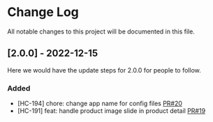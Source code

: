 # Change Log
All notable changes to this project will be documented in this file.

## [2.0.0] - 2022-12-15

Here we would have the update steps for 2.0.0 for people to follow.

### Added

- [HC-194] chore: change app name for config files [PR#20](https://github.com/dev-holics/happy-care-server/pull/20)
- [HC-191] feat: handle product image slide in product detail [PR#19](https://github.com/dev-holics/happy-care-server/pull/19)
